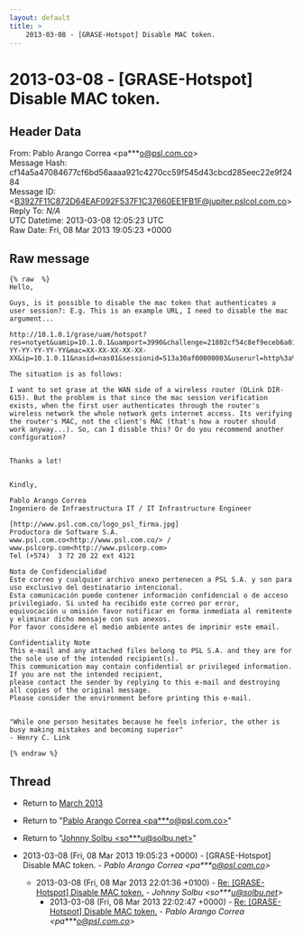```yaml
---
layout: default
title: >
    2013-03-08 - [GRASE-Hotspot] Disable MAC token.
---
```


# 2013-03-08 - [GRASE-Hotspot] Disable MAC token.

## Header Data

From: Pablo Arango Correa \<pa***o@psl.com.co\><br>
Message Hash: cf14a5a47084677cf6bd56aaaa921c4270cc59f545d43cbcd285eec22e9f2484<br>
Message ID: \<B3927F11C872D64EAF092F537F1C37660EE1FB1F@jupiter.pslcol.com.co\><br>
Reply To: _N/A_<br>
UTC Datetime: 2013-03-08 12:05:23 UTC<br>
Raw Date: Fri, 08 Mar 2013 19:05:23 +0000<br>

## Raw message

```
{% raw  %}
Hello,

Guys, is it possible to disable the mac token that authenticates a user session?: E.g. This is an example URL, I need to disable the mac argument...

http://10.1.0.1/grase/uam/hotspot?res=notyet&uamip=10.1.0.1&uamport=3990&challenge=21802cf54c8ef9eceb6a01f3a594c605&called=YY-YY-YY-YY-YY-YY&mac=XX-XX-XX-XX-XX-XX&ip=10.1.0.11&nasid=nas01&sessionid=513a30af00000003&userurl=http%3a%2f%2fwww.google.com%2f

The situation is as follows:

I want to set grase at the WAN side of a wireless router (DLink DIR-615). But the problem is that since the mac session verification exists, when the first user authenticates through the router's wireless network the whole network gets internet access. Its verifying the router's MAC, not the client's MAC (that's how a router should work anyway...). So, can I disable this? Or do you recommend another configuration?


Thanks a lot!


Kindly,

Pablo Arango Correa
Ingeniero de Infraestructura IT / IT Infrastructure Engineer

[http://www.psl.com.co/logo_psl_firma.jpg]
Productora de Software S.A.
www.psl.com.co<http://www.psl.com.co/> / www.pslcorp.com<http://www.pslcorp.com>
Tel (+574)  3 72 20 22 ext 4121

Nota de Confidencialidad
Este correo y cualquier archivo anexo pertenecen a PSL S.A. y son para uso exclusivo del destinatario intencional.
Esta comunicación puede contener información confidencial o de acceso privilegiado. Si usted ha recibido este correo por error,
equivocación u omisión favor notificar en forma inmediata al remitente y eliminar dicho mensaje con sus anexos.
Por favor considere el medio ambiente antes de imprimir este email.

Confidentiality Note
This e-mail and any attached files belong to PSL S.A. and they are for the sole use of the intended recipient(s).
This communication may contain confidential or privileged information. If you are not the intended recipient,
please contact the sender by replying to this e-mail and destroying all copies of the original message.
Please consider the environment before printing this e-mail.


"While one person hesitates because he feels inferior, the other is busy making mistakes and becoming superior"
- Henry C. Link

{% endraw %}
```

## Thread

+ Return to [March 2013](/archive/2013/03)

+ Return to "[Pablo Arango Correa <pa***o<span>@</span>psl.com.co>](/authors/pa___o_at_psl_com_co)"
+ Return to "[Johnny Solbu <so***u<span>@</span>solbu.net>](/authors/so___u_at_solbu_net)"

+ 2013-03-08 (Fri, 08 Mar 2013 19:05:23 +0000) - [GRASE-Hotspot] Disable MAC token. - _Pablo Arango Correa \<pa***o@psl.com.co\>_
  + 2013-03-08 (Fri, 08 Mar 2013 22:01:36 +0100) - [Re: [GRASE-Hotspot] Disable MAC token.](/archive/2013/03/def0a42127d58ef250af5381272c3599c8cc2aef8cbb611f7535affa7f50e54d) - _Johnny Solbu \<so***u@solbu.net\>_
    + 2013-03-08 (Fri, 08 Mar 2013 22:02:47 +0000) - [Re: [GRASE-Hotspot] Disable MAC token.](/archive/2013/03/71549ec0a2d2d74adf980487185c52968d2f093b6086f2bbf26302a990c5184f) - _Pablo Arango Correa \<pa***o@psl.com.co\>_


